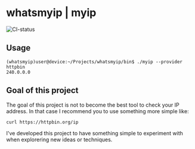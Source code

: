 # whatsmyip | myip
![CI-status](https://travis-ci.org/Ecno92/myip.svg?branch=master)

## Usage

```
(whatsmyip)user@device:~/Projects/whatsmyip/bin$ ./myip --provider httpbin
240.0.0.0
```

## Goal of this project

The goal of this project is not to become the best tool to check your IP address. 
In that case I recommend you to use something more simple like:

`curl https://httpbin.org/ip`

I've developed this project to have something simple to experiment with when explorering new ideas or techniques.
